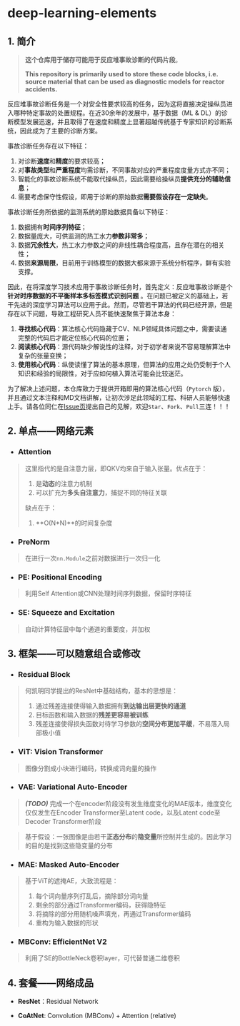 

# deep-learning-elements

## 1. 简介

> **这个仓库用于储存可能用于反应堆事故诊断的代码片段**。
>
> **This repository is primarily used to store these code blocks, i.e. source material that can be used as diagnostic models for reactor accidents.**

反应堆事故诊断任务是一个对安全性要求较高的任务，因为这将直接决定操纵员进入哪种特定事故的处置规程。在近30余年的发展中，基于数据（ML &
DL）的诊断模型发展迅速，并且取得了在速度和精度上显著超越传统基于专家知识的诊断系统，因此成为了主要的诊断方案。

事故诊断任务存在以下特征：

1. 对诊断**速度**和**精度**的要求较高；
2. 对**事故类型**和**严重程度**均需诊断，不同事故对应的严重程度度量方式亦不同；
3. 智能化的事故诊断系统不能取代操纵员，因此需要给操纵员**提供充分的辅助信息**；
4. 需要考虑保守性假设，即用于诊断的原始数据**需要假设存在一定缺失**。

事故诊断任务所依据的监测系统的原始数据具备以下特征：

1. 数据拥有**时间序列特征**；
2. 数据量庞大，可供监测的热工水力**参数非常多**；
3. 数据**冗余性大**，热工水力参数之间的非线性耦合程度高，且存在潜在的相关性；
4. 数据**来源局限**，目前用于训练模型的数据大都来源于系统分析程序，鲜有实验支撑。

因此，在将深度学习技术应用于事故诊断任务时，首先定义：反应堆事故诊断是个**针对时序数据的不平衡样本多标签模式识别问题**
。在问题已被定义的基础上，若干先进的深度学习算法可以应用于此。然而，尽管若干算法的代码已经开源，但是存在以下问题，导致工程研究人员不能快速聚焦于算法本身：

1. **寻找核心代码**：算法核心代码隐藏于CV、NLP领域具体问题之中，需要读通完整的代码后才能定位核心代码的位置；
2. **阅读核心代码**：源代码缺少解说性的注释，对于初学者来说不容易理解算法中复杂的张量变换；
3. **使用核心代码**：纵使读懂了算法的基本原理，但算法的应用之处仍受制于个人知识和经验的局限性，对于应如何植入算法可能会比较迷茫。

为了解决上述问题，本仓库致力于提供开箱即用的算法核心代码（`Pytorch`
版），并且通过文本注释和MD文档讲解，让初次涉足此领域的工程、科研人员能够快速上手。请各位同仁在[Issue页](https://github.com/lichengyuan98/deep-learning-elements/issues)提出自己的见解，欢迎`Star`、`Fork`、`Pull`三连！！！

## 2. 单点——网络元素

+ ### **Attention**

> 这里指代的是自注意力层，即QKV均来自于输入张量。优点在于：
>
> 1. 是**动态**的注意力机制
> 2. 可以扩充为**多头自注意力**，捕捉不同的特征关联
>
> 缺点在于：
>
> 1. **O(N*N)**的时间复杂度
>

+ ### **PreNorm**

> 在进行一次`nn.Module`之前对数据进行一次归一化

+ ### **PE**: Positional Encoding

> 利用Self Attention或CNN处理时间序列数据，保留时序特征

+ ### **SE**: Squeeze and Excitation

> 自动计算特征层中每个通道的重要度，并加权

## 3. 框架——可以随意组合或修改

+ ### **Residual Block**

> 何凯明同学提出的ResNet中基础结构，基本的思想是：
>
> 1. 通过残差连接使得输入数据拥有**到达输出层更快的通道**
> 1. 目标函数和输入数据的**残差更容易被训练**
> 1. 残差连接使得损失函数对待学习参数的**空间分布更加平缓**，不易落入局部极小值

+ ### **ViT**: Vision Transformer

> 图像分割成小块进行编码，转换成词向量的操作

+ ### **VAE**: Variational Auto-Encoder

> ***(TODO)*** 完成一个在encoder阶段没有发生维度变化的MAE版本，维度变化仅仅发生在Encoder Transformer至Latent code，以及Latent code至Decoder Transformer阶段

> 基于假设：一张图像是由若干**正态分布**的**隐变量**所控制并生成的。因此学习的目的是找到这些隐变量的分布

+ ### **MAE**: Masked Auto-Encoder

> 基于ViT的遮掩AE，大致流程是：
>
> 1. 每个词向量序列打乱后，摘除部分词向量
> 2. 剩余的部分通过Transformer编码，获得隐特征
> 3. 将摘除的部分用随机噪声填充，再通过Transformer编码
> 4. 重构为输入数据的形状

+ ### **MBConv**: EfficientNet V2

> 利用了SE的BottleNeck卷积layer，可代替普通二维卷积

## 4. 套餐——网络成品

+ **ResNet**：Residual Network

+ **CoAtNet**: Convolution (MBConv) + Attention (relative)